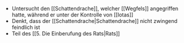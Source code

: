+ Untersucht den [[Schattendrache]], welcher [[Wegfels]] angegriffen hatte, während er unter der Kontrolle von [[Iotas]]
+ Denkt, dass der [[Schattendrache|Schattendrache]] nicht zwingend feindlich ist
+ Teil des [[5. Die Einberufung des Rats|Rats]]